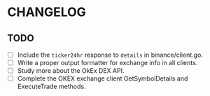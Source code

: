 # CHANGELOG

## TODO
- [ ] Include the `ticker24hr` response to `details` in binance/client.go.
- [ ] Write a proper output formatter for exchange info in all clients.
- [ ] Study more about the OkEx DEX API. 
- [ ] Complete the OKEX exchange client GetSymbolDetails and ExecuteTrade methods.